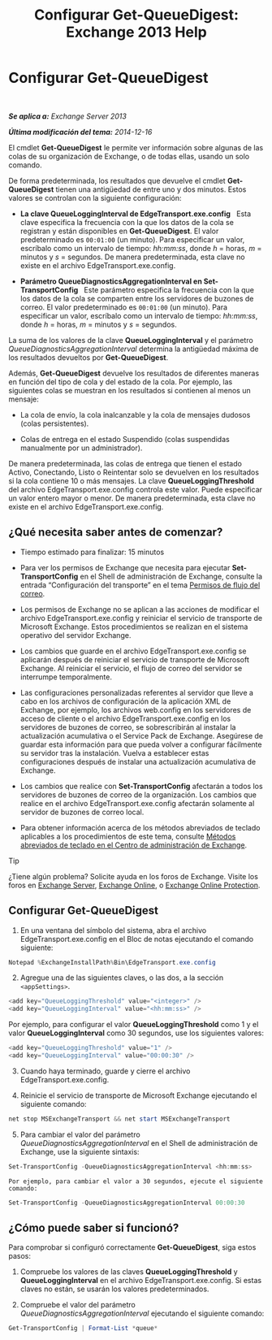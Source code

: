 ﻿---
title: 'Configurar Get-QueueDigest: Exchange 2013 Help'
TOCTitle: Configurar Get-QueueDigest
ms:assetid: f730c520-4ba5-4a15-8846-132bff500bb8
ms:mtpsurl: https://technet.microsoft.com/es-es/library/Dn505733(v=EXCHG.150)
ms:contentKeyID: 59637140
ms.date: 04/23/2018
mtps_version: v=EXCHG.150
ms.translationtype: HT
---

# Configurar Get-QueueDigest

 

_**Se aplica a:** Exchange Server 2013_

_**Última modificación del tema:** 2014-12-16_

El cmdlet **Get-QueueDigest** le permite ver información sobre algunas de las colas de su organización de Exchange, o de todas ellas, usando un solo comando.

De forma predeterminada, los resultados que devuelve el cmdlet **Get-QueueDigest** tienen una antigüedad de entre uno y dos minutos. Estos valores se controlan con la siguiente configuración:

  - **La clave QueueLoggingInterval de EdgeTransport.exe.config**   Esta clave especifica la frecuencia con la que los datos de la cola se registran y están disponibles en **Get-QueueDigest**. El valor predeterminado es `00:01:00` (un minuto). Para especificar un valor, escríbalo como un intervalo de tiempo: *hh:mm:ss*, donde *h* = horas, *m* = minutos y *s* = segundos. De manera predeterminada, esta clave no existe en el archivo EdgeTransport.exe.config.

  - **Parámetro QueueDiagnosticsAggregationInterval en Set-TransportConfig**   Este parámetro especifica la frecuencia con la que los datos de la cola se comparten entre los servidores de buzones de correo. El valor predeterminado es `00:01:00` (un minuto). Para especificar un valor, escríbalo como un intervalo de tiempo: *hh:mm:ss*, donde *h* = horas, *m* = minutos y *s* = segundos.

La suma de los valores de la clave **QueueLoggingInterval** y el parámetro *QueueDiagnosticsAggregationInterval* determina la antigüedad máxima de los resultados devueltos por **Get-QueueDigest**.

Además, **Get-QueueDigest** devuelve los resultados de diferentes maneras en función del tipo de cola y del estado de la cola. Por ejemplo, las siguientes colas se muestran en los resultados si contienen al menos un mensaje:

  - La cola de envío, la cola inalcanzable y la cola de mensajes dudosos (colas persistentes).

  - Colas de entrega en el estado Suspendido (colas suspendidas manualmente por un administrador).

De manera predeterminada, las colas de entrega que tienen el estado Activo, Conectando, Listo o Reintentar solo se devuelven en los resultados si la cola contiene 10 o más mensajes. La clave **QueueLoggingThreshold** del archivo EdgeTransport.exe.config controla este valor. Puede especificar un valor entero mayor o menor. De manera predeterminada, esta clave no existe en el archivo EdgeTransport.exe.config.

## ¿Qué necesita saber antes de comenzar?

  - Tiempo estimado para finalizar: 15 minutos

  - Para ver los permisos de Exchange que necesita para ejecutar **Set-TransportConfig** en el Shell de administración de Exchange, consulte la entrada “Configuración del transporte” en el tema [Permisos de flujo del correo](mail-flow-permissions-exchange-2013-help.md).

  - Los permisos de Exchange no se aplican a las acciones de modificar el archivo EdgeTransport.exe.config y reiniciar el servicio de transporte de Microsoft Exchange. Estos procedimientos se realizan en el sistema operativo del servidor Exchange.

  - Los cambios que guarde en el archivo EdgeTransport.exe.config se aplicarán después de reiniciar el servicio de transporte de Microsoft Exchange. Al reiniciar el servicio, el flujo de correo del servidor se interrumpe temporalmente.

  - Las configuraciones personalizadas referentes al servidor que lleve a cabo en los archivos de configuración de la aplicación XML de Exchange, por ejemplo, los archivos web.config en los servidores de acceso de cliente o el archivo EdgeTransport.exe.config en los servidores de buzones de correo, se sobrescribirán al instalar la actualización acumulativa o el Service Pack de Exchange. Asegúrese de guardar esta información para que pueda volver a configurar fácilmente su servidor tras la instalación. Vuelva a establecer estas configuraciones después de instalar una actualización acumulativa de Exchange.

  - Los cambios que realice con **Set-TransportConfig** afectarán a todos los servidores de buzones de correo de la organización. Los cambios que realice en el archivo EdgeTransport.exe.config afectarán solamente al servidor de buzones de correo local.

  - Para obtener información acerca de los métodos abreviados de teclado aplicables a los procedimientos de este tema, consulte [Métodos abreviados de teclado en el Centro de administración de Exchange](keyboard-shortcuts-in-the-exchange-admin-center-exchange-online-protection-help.md).


> [!TIP]
> ¿Tiene algún problema? Solicite ayuda en los foros de Exchange. Visite los foros en <A href="https://go.microsoft.com/fwlink/p/?linkid=60612">Exchange Server</A>, <A href="https://go.microsoft.com/fwlink/p/?linkid=267542">Exchange Online</A>, o <A href="https://go.microsoft.com/fwlink/p/?linkid=285351">Exchange Online Protection</A>.



## Configurar Get-QueueDigest

1.  En una ventana del símbolo del sistema, abra el archivo EdgeTransport.exe.config en el Bloc de notas ejecutando el comando siguiente:
    
```powershell
Notepad %ExchangeInstallPath%Bin\EdgeTransport.exe.config
```

2.  Agregue una de las siguientes claves, o las dos, a la sección `<appSettings>`.
    
```powershell
<add key="QueueLoggingThreshold" value="<integer>" />
<add key="QueueLoggingInterval" value="<hh:mm:ss>" />
```
    
Por ejemplo, para configurar el valor **QueueLoggingThreshold** como 1 y el valor **QueueLoggingInterval** como 30 segundos, use los siguientes valores:
    
```powershell
<add key="QueueLoggingThreshold" value="1" />
<add key="QueueLoggingInterval" value="00:00:30" />
```

3.  Cuando haya terminado, guarde y cierre el archivo EdgeTransport.exe.config.

4.  Reinicie el servicio de transporte de Microsoft Exchange ejecutando el siguiente comando:
    
```powershell
net stop MSExchangeTransport && net start MSExchangeTransport
```

5.  Para cambiar el valor del parámetro *QueueDiagnosticsAggregationInterval* en el Shell de administración de Exchange, use la siguiente sintaxis:
    
```powershell
Set-TransportConfig -QueueDiagnosticsAggregationInterval <hh:mm:ss>
```
    
    Por ejemplo, para cambiar el valor a 30 segundos, ejecute el siguiente comando:
    
```powershell
Set-TransportConfig -QueueDiagnosticsAggregationInterval 00:00:30
```

## ¿Cómo puede saber si funcionó?

Para comprobar si configuró correctamente **Get-QueueDigest**, siga estos pasos:

1.  Compruebe los valores de las claves **QueueLoggingThreshold** y **QueueLoggingInterval** en el archivo EdgeTransport.exe.config. Si estas claves no están, se usarán los valores predeterminados.

2.  Compruebe el valor del parámetro *QueueDiagnosticsAggregationInterval* ejecutando el siguiente comando:
    
```powershell
Get-TransportConfig | Format-List *queue*
```

